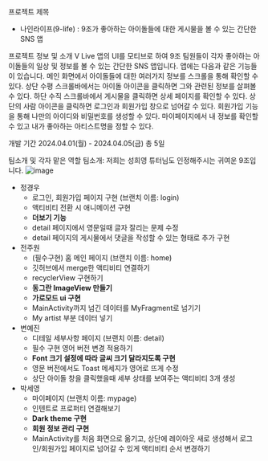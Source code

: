 프로젝트 제목
- 나인라이프(9-life) : 9조가 좋아하는 아이돌들에 대한 게시물을 볼 수 있는 간단한 SNS 앱

프로젝트 정보 및 소개
V Live 앱의 UI를 모티브로 하여 9조 팀원들이 각자 좋아하는 아이돌들의 일상 및 정보를 볼 수 있는 간단한 SNS 앱입니다.
앱에는 다음과 같은 기능들이 있습니다.
메인 화면에서 아이돌들에 대한 여러가지 정보를 스크롤을 통해 확인할 수 있다.
상단 수평 스크롤바에서는 아이돌 아이콘을 클릭하면 그와 관련된 정보를 살펴볼 수 있다.
하단 수직 스크롤바에서 게시물을 클릭하면 상세 페이지를 확인할 수 있다.
상단의 사람 아이콘을 클릭하면 로그인과 회원가입 창으로 넘어갈 수 있다.
회원가입 기능을 통해 나만의 아이디와 비밀번호를 생성할 수 있다.
마이페이지에서 내 정보를 확인할 수 있고 내가 좋아하는 아티스트명을 정할 수 있다.

개발 기간
2024.04.01(월) - 2024.04.05(금) 총 5일

팀소개 및 각자 맡은 역할
팀소개: 저희는 성희영 튜터님도 인정해주시는 귀여운 9조입니다. 
![image](https://github.com/wndnjs00/week3_sns_project/assets/115936076/e57b60a3-61ed-487d-a866-83fad7785794)

- 정경우
    - 로그인, 회원가입 페이지 구현 (브랜치 이름: login)
    - 액티비티 전환 시 애니메이션 구현
    - **더보기 기능**
    - detail 페이지에서 영문일때 글자 잘리는 문제 수정
    - detail 페이지의 게시물에서 댓글을 작성할 수 있는 형태로 추가 구현
- 전주원
    - (필수구현) 홈 메인 페이지 (브랜치 이름: home)
    - 깃허브에서 merge한 액티비티 연결하기
    - recyclerView 구현하기
    - **동그란 ImageView 만들기**
    - **가로모드 ui 구현**
    - MainActivity까지 넘긴 데이터를 MyFragment로 넘기기
    - My artist 부분 데이터 넣기
- 변예진
    - 디테일 세부사항 페이지 (브랜치 이름: detail)
    - 필수 구현 영어 버전 변경 적용하기
    - **Font 크기 설정에 따라 글씨 크기 달라지도록 구현**
    - 영문 버전에서도 Toast 메세지가 영어로 뜨게 수정
    - 상단 아이돌 창을 클릭했을때 세부 상태를 보여주는 액티비티 3개 생성
- 박세영
    - 마이페이지 (브랜치 이름: mypage)
    - 인텐트로 프로퍼티 연결해보기
    - **Dark theme 구현**
    - **회원 정보 관리 구현**
    - MainActivity를 처음 화면으로 옮기고, 상단에 레이아웃 새로 생성해서 로그인/회원가입 페이지로 넘어갈 수 있게 액티비티 순서 변경하기
